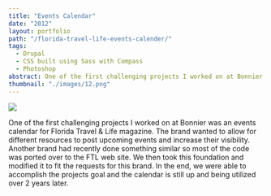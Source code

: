```yaml
---
title: "Events Calendar"
date: "2012"
layout: portfolio
path: "/florida-travel-life-events-calender/"
tags:
  - Drupal
  - CSS built using Sass with Compass
  - Photoshop
abstract: One of the first challenging projects I worked on at Bonnier was an events calendar for Florida Travel & Life magazine.
thumbnail: "./images/12.png"
---
```

![](./12.png)

One of the first challenging projects I worked on at Bonnier was an events calendar for Florida Travel & Life magazine. The brand wanted to allow for different resources to post upcoming events and increase their visibility. Another brand had recently done something similar so most of the code was ported over to the FTL web site. We then took this foundation and modified it to fit the requests for this brand. In the end, we were able to accomplish the projects goal and the calendar is still up and being utilized over 2 years later.